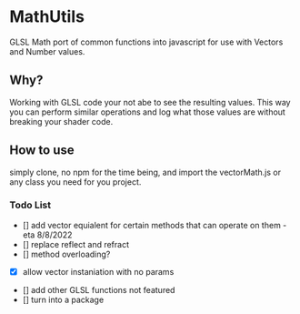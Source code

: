 # MathUtils

GLSL Math port of common functions into javascript for use with Vectors and Number values.

## Why?

Working with GLSL code your not abe to see the resulting values. This way you can perform similar operations and log what those values are without breaking your shader code.

## How to use

simply clone, no npm for the time being, and import the vectorMath.js or any class you need for you project.

### Todo List

- [] add vector equialent for certain methods that can operate on them - eta 8/8/2022
- [] replace reflect and refract
- [] method overloading?
- [x] allow vector instaniation with no params
- [] add other GLSL functions not featured
- [] turn into a package
